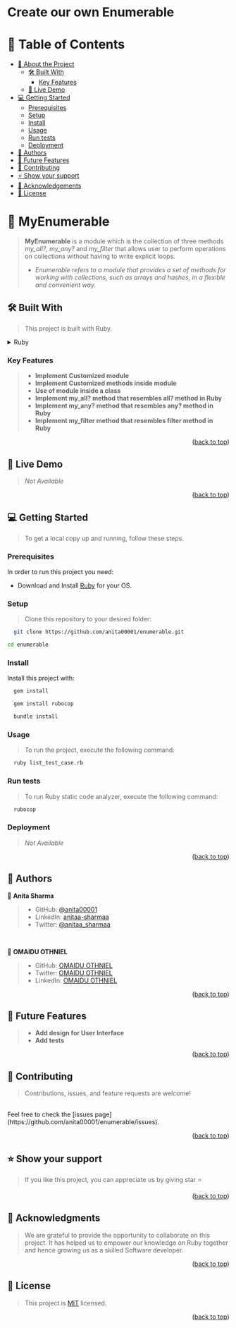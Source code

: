 # Create our own Enumerable
# 📗 Table of Contents

- [📖 About the Project](#about-project)
  - [🛠 Built With](#built-with)
    - [Key Features](#key-features)
  - [🚀 Live Demo](#live-demo)
- [💻 Getting Started](#getting-started)
  - [Prerequisites](#prerequisites)
  - [Setup](#setup)
  - [Install](#install)
  - [Usage](#usage)
  - [Run tests](#run-tests)
  - [Deployment](#deployment)
- [👥 Authors](#authors)
- [🔭 Future Features](#future-features)
- [🤝 Contributing](#contributing)
- [⭐️ Show your support](#support)
- [🙏 Acknowledgements](#acknowledgements)
- [📝 License](#license)

# 📖 MyEnumerable <a name="about-project"></a>

> **MyEnumerable** is a module which is the collection of three methods *my_all?*, *my_any?* and *my_filter* that allows user to perform operations on collections without having to write explicit loops.
> - *Enumerable refers to a module that provides a set of methods for working with collections, such as arrays and hashes, in a flexible and convenient way.*

## 🛠 Built With <a name="built-with"></a>
> This project is built with Ruby.

<details>
  <summary>Ruby</summary>
  <ul>
    <li><a href="https://www.ruby-lang.org/en/">Ruby - A Programmer's Best Friend</a></li>
  </ul>
</details>

### Key Features <a name="key-features"></a>

> - **Implement Customized module**
> - **Implement Customized methods inside module**
> - **Use of module inside a class**
> - **Implement my_all? method that resembles all? method in Ruby**
> - **Implement my_any? method that resembles any? method in Ruby**
> - **Implement my_filter method that resembles filter method in Ruby**

<p align="right">(<a href="#readme-top">back to top</a>)</p>

## 🚀 Live Demo <a name="live-demo"></a>
> *Not Available*

<p align="right">(<a href="#readme-top">back to top</a>)</p>

## 💻 Getting Started <a name="getting-started"></a>

> To get a local copy up and running, follow these steps.

### Prerequisites

In order to run this project you need:

- Download and Install [Ruby](https://www.ruby-lang.org/en/downloads/) for your OS.

### Setup

> Clone this repository to your desired folder:
```sh
  git clone https://github.com/anita00001/enumerable.git
```
```sh
cd enumerable
```

### Install

Install this project with:

```sh
  gem install
```

```sh
  gem install rubocop
```

```sh
  bundle install
```

### Usage

> To run the project, execute the following command:

```sh
  ruby list_test_case.rb
```

### Run tests

> To run Ruby static code analyzer, execute the following command:
```sh
  rubocop
```

### Deployment

> *Not Available*

<p align="right">(<a href="#readme-top">back to top</a>)</p>

## 👥 Authors <a name="authors"></a>

👤 **Anita Sharma**

> - GitHub: [@anita00001](https://github.com/anita00001)
> - LinkedIn: [anitaa-sharmaa](https://www.linkedin.com/in/anitaa-sharmaa/)
> - Twitter: [@anitaa_sharmaa](https://twitter.com/anitaa_sharmaa)

<br>

👤 **OMAIDU OTHNIEL**

> - GitHub: [OMAIDU OTHNIEL](https://github.com/othniel2471)
> - Twitter: [OMAIDU OTHNIEL](https://twitter.com/@Oomaidu)
> - LinkedIn: [OMAIDU OTHNIEL](https://www.linkedin.com/in/othniel-omaidu-3350a9164)

<p align="right">(<a href="#readme-top">back to top</a>)</p>

## 🔭 Future Features <a name="future-features"></a>

> - **Add design for User Interface**
> - **Add tests**

<p align="right">(<a href="#readme-top">back to top</a>)</p>

## 🤝 Contributing <a name="contributing"></a>

> Contributions, issues, and feature requests are welcome!
<br>
Feel free to check the [issues page](https://github.com/anita00001/enumerable/issues).

<p align="right">(<a href="#readme-top">back to top</a>)</p>

## ⭐️ Show your support <a name="support"></a>

> If you like this project, you can appreciate us by giving star ⭐

<p align="right">(<a href="#readme-top">back to top</a>)</p>

## 🙏 Acknowledgments <a name="acknowledgements"></a>

> We are grateful to provide the opportunity to collaborate on this project. It has helped us to empower our knowledge on Ruby together and hence growing us as a skilled Software developer.

<p align="right">(<a href="#readme-top">back to top</a>)</p>

## 📝 License <a name="license"></a>

> This project is [MIT](./MIT) licensed.

<p align="right">(<a href="#readme-top">back to top</a>)</p>
